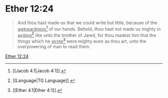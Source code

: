 # Ether 12:24

> And thou hast made us that we could write but little, because of the <u>awkwardness</u>[^a] of our hands. Behold, thou hast not made us mighty in <u>writing</u>[^b] like unto the brother of Jared, for thou madest him that the things which he <u>wrote</u>[^c] were mighty even as thou art, unto the overpowering of man to read them.

[Ether 12:24](https://www.churchofjesuschrist.org/study/scriptures/bofm/ether/12?lang=eng&id=p24#p24)


[^a]: [[Jacob 4.1|Jacob 4:1]].  
[^b]: [[Language|TG Language]].  
[^c]: [[Ether 4.1|Ether 4:1]].  
